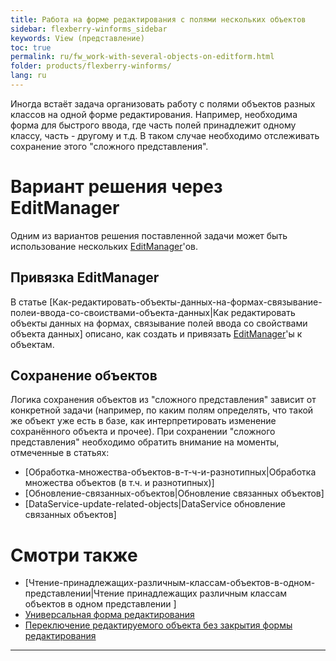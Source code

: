 ```yaml
---
title: Работа на форме редактирования с полями нескольких объектов 
sidebar: flexberry-winforms_sidebar
keywords: View (представление)
toc: true
permalink: ru/fw_work-with-several-objects-on-editform.html
folder: products/flexberry-winforms/
lang: ru
---
```

Иногда встаёт задача организовать работу с полями объектов разных классов на одной форме редактирования. Например, необходима форма для быстрого ввода, где часть полей принадлежит одному классу, часть - другому и т.д. В таком случае необходимо отслеживать сохранение этого "сложного представления".

# Вариант решения через EditManager
Одним из вариантов решения поставленной задачи может быть использование нескольких [EditManager](fw_editmanager.html)'ов.

## Привязка EditManager
В статье [Как-редактировать-объекты-данных-на-формах-связывание-полеи-ввода-со-своиствами-объекта-данных|Как редактировать объекты данных на формах, связывание полей ввода со свойствами объекта данных] описано, как создать и привязать [EditManager](fw_editmanager.html)'ы к объектам.

## Сохранение объектов
Логика сохранения объектов из "сложного представления" зависит от конкретной задачи (например, по каким полям определять, что такой же объект уже есть в базе, как интерпретировать изменение сохранённого объекта и прочее).
При сохранении "сложного представления" необходимо обратить внимание на моменты, отмеченные в статьях:
* [Обработка-множества-объектов-в-т-ч-и-разнотипных|Обработка множества объектов (в т.ч. и разнотипных)] 
* [Обновление-связанных-объектов|Обновление связанных объектов]
* [DataService-update-related-objects|DataService обновление связанных объектов]

# Смотри также
* [Чтение-принадлежащих-различным-классам-объектов-в-одном-представлении|Чтение принадлежащих различным классам объектов в одном представлении ]
* [Универсальная форма редактирования](fw_uni-win-edit.html)
* [Переключение редактируемого объекта без закрытия формы редактирования ](fw_switch-editing-object.html)
----